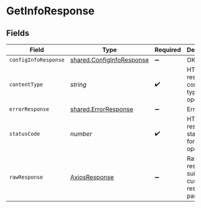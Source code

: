 # GetInfoResponse


## Fields

| Field                                                                  | Type                                                                   | Required                                                               | Description                                                            |
| ---------------------------------------------------------------------- | ---------------------------------------------------------------------- | ---------------------------------------------------------------------- | ---------------------------------------------------------------------- |
| `configInfoResponse`                                                   | [shared.ConfigInfoResponse](../../models/shared/configinforesponse.md) | :heavy_minus_sign:                                                     | OK                                                                     |
| `contentType`                                                          | *string*                                                               | :heavy_check_mark:                                                     | HTTP response content type for this operation                          |
| `errorResponse`                                                        | [shared.ErrorResponse](../../models/shared/errorresponse.md)           | :heavy_minus_sign:                                                     | Error                                                                  |
| `statusCode`                                                           | *number*                                                               | :heavy_check_mark:                                                     | HTTP response status code for this operation                           |
| `rawResponse`                                                          | [AxiosResponse](https://axios-http.com/docs/res_schema)                | :heavy_minus_sign:                                                     | Raw HTTP response; suitable for custom response parsing                |
